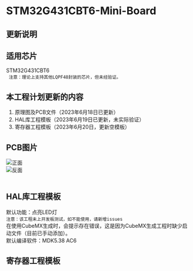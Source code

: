 # STM32G431CBT6-Mini-Board
## 更新说明

## 适用芯片
STM32G431CBT6<br>
``` 注意：理论上支持其他LQPF48封装的芯片，但未经验证。```
<br>

## 本工程计划更新的内容
1. 原理图及PCB文件（2023年6月18日已更新）
2. HAL库工程模板（2023年6月19日已更新，未实际验证）
3. 寄存器工程模板（2023年6月20日，更新空模板）

## PCB图片
![正面](https://github.com/Harvey8665/STM32G431CBT6-Mini-Board/blob/master/picture/zhengmian.png)<br>
![反面](https://github.com/Harvey8665/STM32G431CBT6-Mini-Board/blob/master/picture/beimian.png)<br>
<br>

## HAL库工程模板
默认功能：点亮LED灯<br>
```注意：该工程未上开发板测试，如不能使用，请新增issues```<br>
在使用CubeMX生成时，会提示存在错误，这是因为CubeMX生成工程时缺少启动文件（目前已手动添加）。<br>
默认编译软件：MDK5.38 AC6<br>

## 寄存器工程模板
